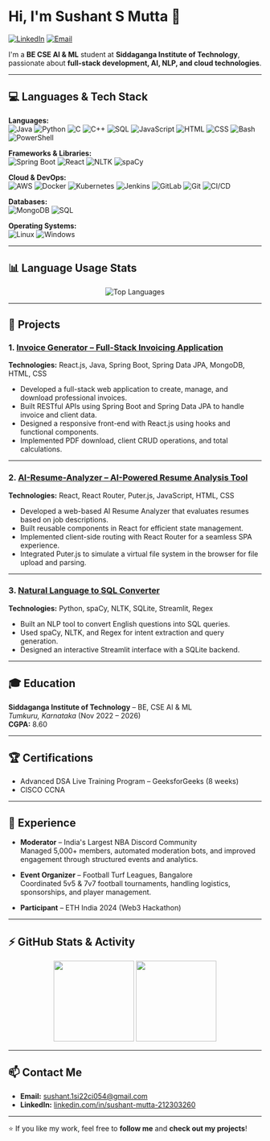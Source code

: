 # Hi, I'm Sushant S Mutta 👋

[![LinkedIn](https://img.shields.io/badge/LinkedIn-Sushant%20Mutta-blue?logo=linkedin&logoColor=white)](https://www.linkedin.com/in/sushant-mutta-212303260/)
[![Email](https://img.shields.io/badge/Email-sushant.1si22ci054@gmail.com-red?logo=gmail&logoColor=white)](mailto:sushant.1si22ci054@gmail.com)

I'm a **BE CSE AI & ML** student at **Siddaganga Institute of Technology**, passionate about **full-stack development, AI, NLP, and cloud technologies**.  

---

## 💻 Languages & Tech Stack

**Languages:**  
![Java](https://img.shields.io/badge/Java-orange?logo=java&logoColor=white)
![Python](https://img.shields.io/badge/Python-blue?logo=python&logoColor=white)
![C](https://img.shields.io/badge/C-lightgrey?logo=c&logoColor=white)
![C++](https://img.shields.io/badge/C++-00599C?logo=cplusplus&logoColor=white)
![SQL](https://img.shields.io/badge/SQL-4479A1?logo=postgresql&logoColor=white)
![JavaScript](https://img.shields.io/badge/JavaScript-F7DF1E?logo=javascript&logoColor=black)
![HTML](https://img.shields.io/badge/HTML-E34F26?logo=html5&logoColor=white)
![CSS](https://img.shields.io/badge/CSS-1572B6?logo=css3&logoColor=white)
![Bash](https://img.shields.io/badge/Bash-121011?logo=gnubash&logoColor=white)
![PowerShell](https://img.shields.io/badge/PowerShell-5391FE?logo=powershell&logoColor=white)

**Frameworks & Libraries:**  
![Spring Boot](https://img.shields.io/badge/Spring%20Boot-6DB33F?logo=springboot&logoColor=white)
![React](https://img.shields.io/badge/React-61DAFB?logo=react&logoColor=black)
![NLTK](https://img.shields.io/badge/NLTK-85C1E9?logo=python&logoColor=black)
![spaCy](https://img.shields.io/badge/spaCy-09A3D5?logo=python&logoColor=white)

**Cloud & DevOps:**  
![AWS](https://img.shields.io/badge/AWS-232F3E?logo=amazonaws&logoColor=white)
![Docker](https://img.shields.io/badge/Docker-2496ED?logo=docker&logoColor=white)
![Kubernetes](https://img.shields.io/badge/Kubernetes-326CE5?logo=kubernetes&logoColor=white)
![Jenkins](https://img.shields.io/badge/Jenkins-D24939?logo=jenkins&logoColor=white)
![GitLab](https://img.shields.io/badge/GitLab-FC6D26?logo=gitlab&logoColor=white)
![Git](https://img.shields.io/badge/Git-F05032?logo=git&logoColor=white)
![CI/CD](https://img.shields.io/badge/CI%2FCD-000000?logo=githubactions&logoColor=white)

**Databases:**  
![MongoDB](https://img.shields.io/badge/MongoDB-47A248?logo=mongodb&logoColor=white)
![SQL](https://img.shields.io/badge/MySQL-4479A1?logo=mysql&logoColor=white)

**Operating Systems:**  
![Linux](https://img.shields.io/badge/Linux-FCC624?logo=linux&logoColor=black)
![Windows](https://img.shields.io/badge/Windows-0078D6?logo=windows&logoColor=white)

---

## 📊 Language Usage Stats

<p align="center">
  <img src="https://github-readme-stats.vercel.app/api/top-langs/?username=sushantmutta&layout=compact&theme=radical&langs_count=8&hide_border=true" alt="Top Languages"/>
</p>



---

## 📂 Projects

### 1. [Invoice Generator – Full-Stack Invoicing Application](https://github.com/sushantmutta/invoice_generator_backend)  
**Technologies:** React.js, Java, Spring Boot, Spring Data JPA, MongoDB, HTML, CSS  
- Developed a full-stack web application to create, manage, and download professional invoices.  
- Built RESTful APIs using Spring Boot and Spring Data JPA to handle invoice and client data.  
- Designed a responsive front-end with React.js using hooks and functional components.  
- Implemented PDF download, client CRUD operations, and total calculations.

---

### 2. [AI-Resume-Analyzer – AI-Powered Resume Analysis Tool](https://github.com/sushantmutta/resbuild)  
**Technologies:** React, React Router, Puter.js, JavaScript, HTML, CSS  
- Developed a web-based AI Resume Analyzer that evaluates resumes based on job descriptions.  
- Built reusable components in React for efficient state management.  
- Implemented client-side routing with React Router for a seamless SPA experience.  
- Integrated Puter.js to simulate a virtual file system in the browser for file upload and parsing.

---

### 3. [Natural Language to SQL Converter](https://github.com/sushantmutta/natural-language-to-sql)  
**Technologies:** Python, spaCy, NLTK, SQLite, Streamlit, Regex  
- Built an NLP tool to convert English questions into SQL queries.  
- Used spaCy, NLTK, and Regex for intent extraction and query generation.  
- Designed an interactive Streamlit interface with a SQLite backend.

---

## 🎓 Education

**Siddaganga Institute of Technology** – BE, CSE AI & ML  
*Tumkuru, Karnataka* (Nov 2022 – 2026)  
**CGPA:** 8.60

---

## 🏆 Certifications

- Advanced DSA Live Training Program – GeeksforGeeks (8 weeks)  
- CISCO CCNA

---

## 💼 Experience

- **Moderator** – India's Largest NBA Discord Community  
  Managed 5,000+ members, automated moderation bots, and improved engagement through structured events and analytics.  

- **Event Organizer** – Football Turf Leagues, Bangalore  
  Coordinated 5v5 & 7v7 football tournaments, handling logistics, sponsorships, and player management.  

- **Participant** – ETH India 2024 (Web3 Hackathon)  

---

## ⚡ GitHub Stats & Activity

<p align="center">
  <img src="https://github-readme-stats.vercel.app/api?username=sushantmutta&show_icons=true&theme=radical&hide_border=true" height="160"/>
  <img src="https://github-readme-streak-stats.herokuapp.com/?user=sushantmutta&theme=radical&hide_border=true" height="160"/>
</p>

---

## 📫 Contact Me

- **Email:** [sushant.1si22ci054@gmail.com](mailto:sushant.1si22ci054@gmail.com)  
- **LinkedIn:** [linkedin.com/in/sushant-mutta-212303260](https://www.linkedin.com/in/sushant-mutta-212303260/)  

---

⭐ If you like my work, feel free to **follow me** and **check out my projects**!
